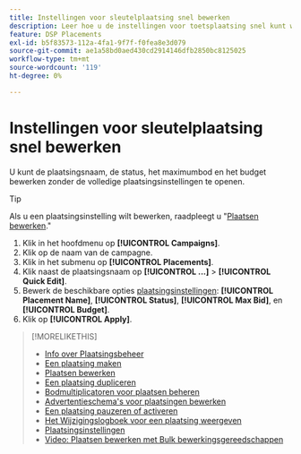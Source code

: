 ```yaml
---
title: Instellingen voor sleutelplaatsing snel bewerken
description: Leer hoe u de instellingen voor toetsplaatsing snel kunt wijzigen.
feature: DSP Placements
exl-id: b5f83573-112a-4fa1-9f7f-f0fea8e3d079
source-git-commit: ae1a58bd0aed430cd2914146dfb2850bc8125025
workflow-type: tm+mt
source-wordcount: '119'
ht-degree: 0%

---
```


# Instellingen voor sleutelplaatsing snel bewerken

<!-- Some placements don't have this option. Clarify which placement types aren't eligible -- is it PG placements, or all placements using private inventory? And anything else? -->

U kunt de plaatsingsnaam, de status, het maximumbod en het budget bewerken zonder de volledige plaatsingsinstellingen te openen.

>[!TIP]
>
> Als u een plaatsingsinstelling wilt bewerken, raadpleegt u &quot;[Plaatsen bewerken](/help/dsp/campaign-management/placements/placement-edit.md).&quot;

1. Klik in het hoofdmenu op **[!UICONTROL Campaigns]**.
1. Klik op de naam van de campagne.
1. Klik in het submenu op **[!UICONTROL Placements]**.
1. Klik naast de plaatsingsnaam op  **[!UICONTROL ...]** > **[!UICONTROL Quick Edit]**.
1. Bewerk de beschikbare opties [plaatsingsinstellingen](placement-settings.md):  **[!UICONTROL Placement Name]**, **[!UICONTROL Status]**, **[!UICONTROL Max Bid]**, en **[!UICONTROL Budget]**.
1. Klik op **[!UICONTROL Apply]**.

>[!MORELIKETHIS]
>
>* [Info over Plaatsingsbeheer](placement-about.md)
>* [Een plaatsing maken](placement-create.md)
>* [Plaatsen bewerken](placement-edit.md)
>* [Een plaatsing dupliceren](placement-duplicate.md)
>* [Bodmultiplicatoren voor plaatsen beheren](placement-manage-bid-multipliers.md)
>* [Advertentieschema&#39;s voor plaatsingen bewerken](placement-edit-ad-schedule.md)
>* [Een plaatsing pauzeren of activeren](placement-pause-activate.md)
>* [Het Wijzigingslogboek voor een plaatsing weergeven](placement-change-log.md)
>* [Plaatsingsinstellingen](placement-settings.md)
>* [Video: Plaatsen bewerken met Bulk bewerkingsgereedschappen](https://experienceleague.adobe.com/docs/advertising-learn/tutorials/dsp/bulk-edit-placement-tools.html)
